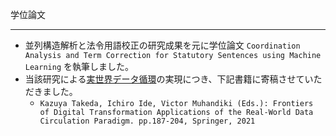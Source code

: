 学位論文

------------------------------------
- 並列構造解析と法令用語校正の研究成果を元に学位論文 `Coordination Analysis and Term Correction for Statutory Sentences using Machine Learning` を執筆しました。
- 当該研究による[実世界データ循環](http://www.rwdc.is.nagoya-u.ac.jp/)の実現につき、下記書籍に寄稿させていただきました。
  - `Kazuya Takeda, Ichiro Ide, Victor Muhandiki (Eds.): Frontiers of Digital Transformation Applications of the Real-World Data Circulation Paradigm. pp.187-204, Springer, 2021`
